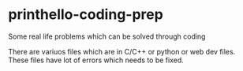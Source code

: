 # printhello-coding-prep
Some real life problems which can be solved through coding

There are variuos files which are in C/C++ or python or web dev files. These files have lot of errors which needs to be fixed.
